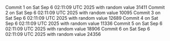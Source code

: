 Commit 1 on Sat Sep  6 02:11:09 UTC 2025 with random value 31411
Commit 2 on Sat Sep  6 02:11:09 UTC 2025 with random value 10095
Commit 3 on Sat Sep  6 02:11:09 UTC 2025 with random value 12689
Commit 4 on Sat Sep  6 02:11:09 UTC 2025 with random value 11336
Commit 5 on Sat Sep  6 02:11:09 UTC 2025 with random value 18906
Commit 6 on Sat Sep  6 02:11:09 UTC 2025 with random value 24356
